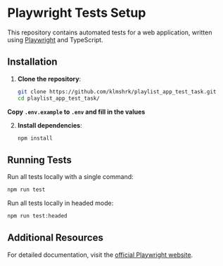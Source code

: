 # Playwright Tests Setup

This repository contains automated tests for a web application, written using [Playwright](https://playwright.dev/) and TypeScript.

## Installation

1. **Clone the repository**:
   ```sh
   git clone https://github.com/klmshrk/playlist_app_test_task.git
   cd playlist_app_test_task/
   ```

**Copy `.env.example` to `.env` and fill in the values**

2. **Install dependencies**:
   ```sh
   npm install
   ```

## Running Tests

Run all tests locally with a single command:
   ```sh
   npm run test
   ```

Run all tests locally in headed mode:
   ```sh
   npm run test:headed
   ```

## Additional Resources

For detailed documentation, visit the [official Playwright website](https://playwright.dev/).

